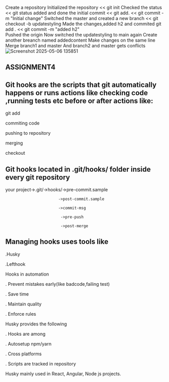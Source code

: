 Create a repository
Initialized the repository
<< git init
Checked the status
<< git status
added and done the initial commit
<< git add.
<< git commit -m "Initial change"
Switched the master and created a new branch
<< git checkout -b updatestyling
Made the changes,added h2 and commited
git add .
<< git commit -m "added h2"  
Pushed the origin
Now switched the updatestyling to main again
Create another breanch named addedcontent
Make changes on the same line
Merge branch1 and master
And branch2 and master gets conflicts
![Screenshot 2025-05-06 135851](https://github.com/user-attachments/assets/ed753078-8b2f-4f62-9b31-500a23a0445f)













## ASSIGNMENT4 ##


## Git hooks are the scripts that git automatically happens or runs actions like checking code ,running tests etc before or after actions like:
git add

commiting code

pushing to repository

merging

checkout

## Git hooks located in .git/hooks/ folder inside every git repository

your project->.git/->hooks/->pre-commit.sample

                           ->post-commit.sample
                           
                           ->commit-msg
                           
                            ->pre-push
                            
                            ->post-merge
                            
## Managing hooks uses tools like

.Husky

.Lefthook

Hooks in automation

. Prevent mistakes early(like badcode,failing test)

. Save time

. Maintain quality

. Enforce rules

Husky provides the following

. Hooks are among

. Autosetup npm/yarn

. Cross platforms

. Scripts are tracked in repository

Husky mainly used in React, Angular, Node js projects.

